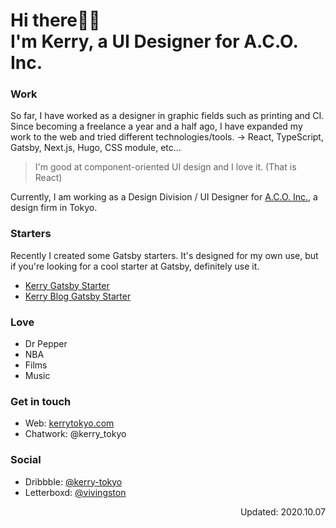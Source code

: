 # Hi there👋🏻  <br/>I'm Kerry, a UI Designer for A.C.O. Inc.

### Work
So far, I have worked as a designer in graphic fields such as printing and CI. Since becoming a freelance a year and a half ago, I have expanded my work to the web and tried different technologies/tools. → React, TypeScript, Gatsby, Next.js, Hugo, CSS module, etc...

> I'm good at component-oriented UI design and I love it. (That is React)

Currently, I am working as a Design Division / UI Designer for [A.C.O. Inc.](https://aco-tokyo.com/), a design firm in Tokyo.

### Starters
Recently I created some Gatsby starters. It's designed for my own use, but if you're looking for a cool starter at Gatsby, definitely use it.
- [Kerry Gatsby Starter](https://github.com/kerry-tokyo/kerry-gatsby-starter)
- [Kerry Blog Gatsby Starter](https://github.com/kerry-tokyo/kerry-blog-gatsby-starter)

### Love 
- Dr Pepper
- NBA
- Films
- Music

### Get in touch
- Web: [kerrytokyo.com](https://kerrytokyo.com/)
- Chatwork: @kerry_tokyo

### Social
- Dribbble: [@kerry-tokyo](https://dribbble.com/kerry-tokyo)
- Letterboxd: [@vivingston](https://letterboxd.com/vivingston/)

<p align="right">Updated: 2020.10.07</p>
